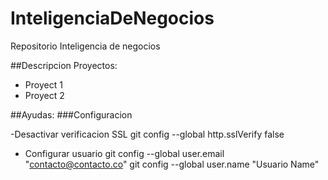 # InteligenciaDeNegocios
Repositorio Inteligencia de negocios

##Descripcion Proyectos:
- Proyect 1
- Proyect 2

##Ayudas:
###Configuracion

-Desactivar verificacion SSL
git config --global http.sslVerify false
- Configurar usuario
git config --global user.email "contacto@contacto.co" 
git config --global user.name "Usuario Name"